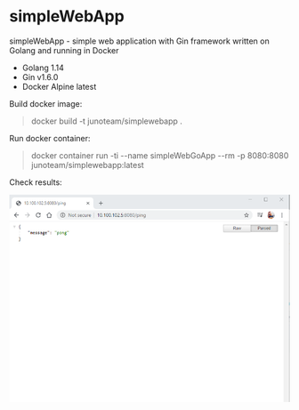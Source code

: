 # simpleWebApp
simpleWebApp - simple web application with Gin framework written on Golang and running in Docker

- Golang 1.14 
- Gin v1.6.0
- Docker Alpine latest

Build docker image: 
> docker build -t junoteam/simplewebapp .

Run docker container: 
> docker container run -ti --name simpleWebGoApp --rm -p 8080:8080 junoteam/simplewebapp:latest

Check results:  

![](https://github.com/junoteam/simpleWebApp/blob/master/simpleWebApp.png)
